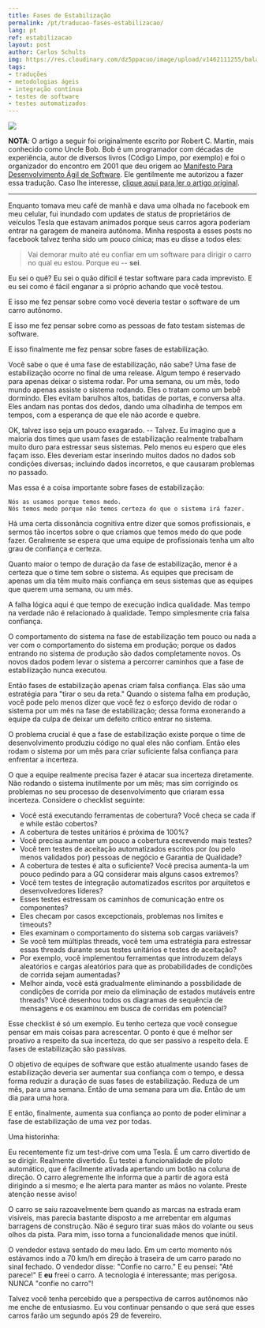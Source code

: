```yaml
---
title: Fases de Estabilização
permalink: /pt/traducao-fases-estabilizacao/
lang: pt
ref: estabilizacao
layout: post
author: Carlos Schults
img: https://res.cloudinary.com/dz5ppacuo/image/upload/v1462111255/balance-min_qkdhxx.png
tags:
- traduções
- metodologias ágeis
- integração contínua
- testes de software
- testes automatizados
---
```


![](https://res.cloudinary.com/dz5ppacuo/image/upload/v1462111255/balance-min_qkdhxx.png)

**NOTA**: O artigo a seguir foi originalmente escrito por Robert C. Martin, mais conhecido como Uncle Bob. Bob é um programador com décadas de experiência, autor de diversos livros (Código Limpo, por exemplo) e foi o organizador do encontro em 2001 que deu origem ao [Manifesto Para Desenvolvimento Ágil de Software](https://agilemanifesto.org/iso/ptbr/). Ele gentilmente me autorizou a fazer essa tradução. Caso lhe interesse, [clique aqui para ler o artigo original](https://blog.cleancoder.com/uncle-bob/2016/01/14/Stabilization.html).
<!--more-->
<hr>

Enquanto tomava meu café de manhã e dava uma olhada no facebook em meu celular, fui inundado com updates de status de proprietários de veículos Tesla que estavam animados porque seus carros agora poderiam entrar na garagem de maneira autônoma. Minha resposta a esses posts no facebook talvez tenha sido um pouco cínica; mas eu disse a todos eles: 
    
> Vai demorar muito até eu confiar em um software para dirigir o carro no qual eu estou.
> Porque eu -- **sei**.

Eu sei o quê? Eu sei o quão difícil é testar software para cada imprevisto. 
E eu sei como é fácil enganar a si próprio achando que você testou.

E isso me fez pensar sobre como você deveria testar o software de um carro autônomo.

E isso me fez pensar sobre como as pessoas de fato testam sistemas de software.

E isso finalmente me fez pensar sobre fases de estabilização.

Você sabe o que é uma fase de estabilização, não sabe? Uma fase de estabilização ocorre no final de uma release. Algum tempo é reservado para apenas deixar o sistema rodar. Por uma semana, ou um mês, todo mundo apenas assiste o sistema rodando. Eles o tratam como um bebê dormindo. Eles evitam barulhos altos, batidas de portas, e conversa alta. Eles andam nas pontas dos dedos, dando uma olhadinha de tempos em tempos, com a esperança de que ele não acorde e quebre.

OK, talvez isso seja um pouco exagarado. -- Talvez. Eu imagino que a maioria dos times que usam fases de estabilização realmente trabalham muito duro para estressar seus sistemas. Pelo menos eu espero que eles façam isso. Eles deveriam estar inserindo muitos dados no dados sob condições diversas; incluindo dados incorretos, e que causaram problemas no passado.

Mas essa é a coisa importante sobre fases de estabilização:
    
	Nós as usamos porque temos medo. 
	Nós temos medo porque não temos certeza do que o sistema irá fazer.

Há uma certa dissonância cognitiva entre dizer que somos profissionais, e sermos tão incertos sobre o que criamos que temos medo do que pode fazer. Geralmente se espera que uma equipe de profissionais tenha um alto grau de confiança e certeza.

Quanto maior o tempo de duração da fase de estabilização, menor é a certeza que o time tem sobre o sistema. As equipes que precisam de apenas um dia têm muito mais confiança em seus sistemas que as equipes que querem uma semana, ou um mês.

A falha lógica aqui é que tempo de execução indica qualidade. Mas tempo na verdade não é relacionado à qualidade. Tempo simplesmente cria falsa confiança.

O comportamento do sistema na fase de estabilização tem pouco ou nada a ver com o comportamento do sistema em produção; porque os dados entrando no sistema de produção são dados completamente novos. Os novos dados podem levar o sistema a percorrer caminhos que a fase de estabilização nunca executou.

Então fases de estabilização apenas criam falsa confiança. Elas são uma estratégia para "tirar o seu da reta." Quando o sistema falha em produção, você pode pelo menos dizer que você fez o esforço devido de rodar o sistema por um mês na fase de estabilização; dessa forma exonerando a equipe da culpa de deixar um defeito crítico entrar no sistema.

O problema crucial é que a fase de estabilização existe porque o time de desenvolvimento produziu código no qual eles não confiam. Então eles rodam o sistema por um mês para criar suficiente falsa confiança para enfrentar a incerteza.

O que a equipe realmente precisa fazer é atacar sua incerteza diretamente. Não rodando o sistema inutilmente por um mês; mas sim corrigindo os problemas no seu processo de desenvolvimento que criaram essa incerteza. Considere o checklist seguinte:
    
- Você está executando ferramentas de cobertura? Você checa se cada if e while estão cobertos? 
- A cobertura de testes unitários é próxima de 100%? 
- Você precisa aumentar um pouco a cobertura escrevendo mais testes?
- Você tem testes de aceitação automatizados escritos por (ou pelo menos validados por) pessoas de negócio e Garantia de Qualidade? 
- A cobertura de testes é alta o suficiente? Você precisa aumenta-la um pouco pedindo para a GQ considerar mais alguns casos extremos?
- Você tem testes de integração automatizados escritos por arquitetos e desenvolvedores líderes? 
- Esses testes estressam os caminhos de comunicação entre os componentes? 
- Eles checam por casos excepctionais, problemas nos limites e timeouts? 
- Eles examinam o comportamento do sistema sob cargas variáveis?    
- Se você tem múltiplas threads, você tem uma estratégia para estressar essas threads durante seus testes unitários e testes de aceitação? 
- Por exemplo, você implementou ferramentas que introduzem delays aleatórios e cargas aleatórios para que as probabilidades de condições de corrida sejam aumentadas? 
- Melhor ainda, você está gradualmente eliminando a possbilidade de condições de corrida por meio da eliminação de estados mutáveis entre threads? Você desenhou todos os diagramas de sequência de mensagens e os examinou em busca de corridas em potencial?

Esse checklist é só um exemplo. Eu tenho certeza que você consegue pensar em mais coisas para acrescentar. O ponto é que é melhor ser proativo a respeito da sua incerteza, do que ser passivo a respeito dela. E fases de estabilização são passivas.

O objetivo de equipes de software que estão atualmente usando fases de estabilização deveria ser aumentar sua confiança com o tempo, e dessa forma reduzir a duração de suas fases de estabilização. Reduza de um mês, para uma semana. Então de uma semana para um dia. Então de um dia para uma hora.

E então, finalmente, aumenta sua confiança ao ponto de poder eliminar a fase de estabilização de uma vez por todas.

Uma historinha:
    
Eu recentemente fiz um test-drive com uma Tesla. É um carro divertido de se dirigir. Realmente divertido. 
Eu testei a funcionalidade de piloto automático, que é facilmente ativada apertando um botão na coluna de direção. 
O carro alegremente lhe informa que a partir de agora está dirigindo a si mesmo; e lhe alerta para manter as mãos no volante. Preste atenção nesse aviso!	

O carro se saiu razoavelmente bem quando as marcas na estrada eram visíveis, mas parecia bastante disposto a me arrebentar em algumas barragens de construção. Não é seguro tirar suas mãos do volante ou seus olhos da pista. Para mim, isso torna a funcionalidade menos que inútil.

O vendedor estava sentado do meu lado. Em um certo momento nós estávamos indo a 70 km/h em direção à traseira de um carro parado no sinal fechado. O vendedor disse: "Confie no carro." E eu pensei: "Até parece!" E **eu** freei o carro. 
A tecnologia é interessante; mas perigosa. NUNCA "confie no carro"!
        
Talvez você tenha percebido que a perspectiva de carros autônomos não me enche de entusiasmo. Eu vou continuar pensando o que será que esses carros farão um segundo após 29 de fevereiro.
